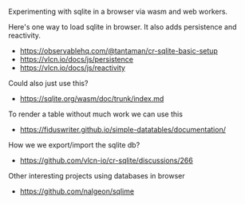 Experimenting with sqlite in a browser via wasm and web workers.

Here's one way to load sqlite in browser. It also adds persistence and reactivity.

- https://observablehq.com/@tantaman/cr-sqlite-basic-setup
- https://vlcn.io/docs/js/persistence
- https://vlcn.io/docs/js/reactivity

Could also just use this?

- https://sqlite.org/wasm/doc/trunk/index.md

To render a table without much work we can use this

- https://fiduswriter.github.io/simple-datatables/documentation/

How we we export/import the sqlite db?

- https://github.com/vlcn-io/cr-sqlite/discussions/266


Other interesting projects using databases in browser

- https://github.com/nalgeon/sqlime
